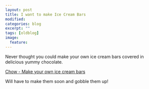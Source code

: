 ```yaml
---
layout: post
title: I want to make Ice Cream Bars
modified:
categories: blog
excerpt: ""
tags: [oldblog]
image:
  feature:
---
```


Never thought you could make your own ice cream bars covered in delicious yummy chocolate. 

[Chow - Make your own ice cream bars](http://www.chow.com/food-news/79610/make-your-own-ice-cream-bars/)

Will have to make them soon and gobble them up!

